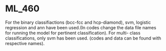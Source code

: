 # ML_460

For the binary classifiactions (bcc-fcc and hcp-diamond), svm, logistic regression and ann have been used.(In codes change the data file names for running the model for pertinent classification).
For multi- class classifications, only svm has been used. (codes and data can be found with respective names).
